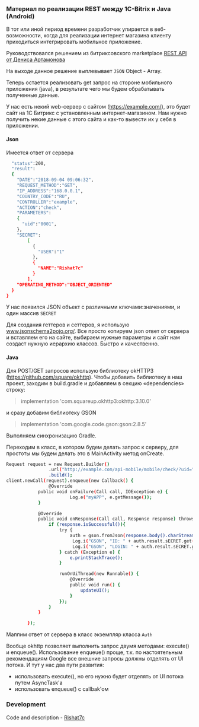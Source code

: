 ### Материал по реализации REST между 1C-Bitrix и Java (Android)

В тот или иной период времени разработчик упирается в веб-возможности, когда для реализации интернет магазина клиенту приходиться интегрировать мобильное приложение.

Руководствовался решением из битриксовского marketplace [REST API от Дениса Артамонова](http://marketplace.1c-bitrix.ru/solutions/artamonov.api/) 

На выходе данное решение выплевывает `JSON` Object - Array.

Теперь остается реализовать get запрос на стороне мобильного приложения (java), в результате чего мы будем обрабатывать полученные данные. 

У нас есть некий web-сервер с сайтом (https://example.com/), это будет сайт на 1С Битрикс с установленным интернет-магазином. Нам нужно получить некие данные с этого сайта и как-то вывести их у себя в приложении.

#### Json

Имеется ответ от сервера

```sh {
  "status":200,
  "result":
  {
    "DATE":"2018-09-04 09:06:32",
    "REQUEST_METHOD":"GET",
    "IP_ADDRESS":"168.0.0.1",
    "COUNTRY_CODE":"RU",
    "CONTROLLER":"example",
    "ACTION":"check",
    "PARAMETERS":
    {
      "uid":"0001",
    },
    "SECRET":
    	[
          {
            "USER":"1"
          },
          {
            "NAME":"Rishat7c"
          }
        ],
    "OPERATING_METHOD":"OBJECT_ORIENTED"
  }
}
```

У нас появился JSON объект с различными ключами:значениями, и один массив `SECRET`

Для создания геттеров и сеттеров, я использую www.jsonschema2pojo.org/. 
Все просто копируем json ответ от сервера и вставляем его на сайте, выбираем нужные параметры и сайт нам создаст нужную иерархию классов. Быстро и качественно.

#### Java

Для POST/GET запросов использую библиотеку okHTTP3 (https://github.com/square/okhttp). Чтобы добавить библиотеку в наш проект, заходим в build.gradle и добавляем в секцию «dependencies» строку:
> implementation 'com.squareup.okhttp3:okhttp:3.10.0'

и сразу добавим библиотеку GSON

> implementation 'com.google.code.gson:gson:2.8.5'

Выполняем синхронизацию Gradle.

Переходим в класс, в котором будем делать запрос к серверу, для простоты мы будем делать это в MainActivity метод onCreate.

```sh
Request request = new Request.Builder()
                .url("http://example.com/api-mobile/mobile/check/?uid=" + userid)
                .build();
client.newCall(request).enqueue(new Callback() {
                @Override
            public void onFailure(Call call, IOException e) {
                        Log.e("myAPP", e.getMessage()); 
            }

            @Override
            public void onResponse(Call call, Response response) throws IOException {
                if (response.isSuccessful()){ 
                    try {
                        auth = gson.fromJson(response.body().charStream(), Auth.class);
                         Log.i("GSON", "ID: " + auth.result.sECRET.get(0).getUSER()); // Получим '1'
                         Log.i("GSON", "LOGIN: " + auth.result.sECRET.get(1).getNAME()); // Получим 'Rishat7c'
                    } catch (Exception e) {
                        e.printStackTrace();
                    }

                    runOnUiThread(new Runnable() {
                        @Override
                        public void run() {
                            updateUI();
                        }
                    });
                }
            }

        });
```

Маппим ответ от сервера в класс экземпляр класса `Auth`

Вообще okhttp позволяет выполнить запрос двумя методами: execute() и enqueue(). 
Использование enqueue() проще, т.к. по настоятельным рекомендациям Google все внешние запросы должны отделять от UI потока. И тут у нас два пути развития: 
 - использовать execute(), но его нужно будет отделять от UI потока путем AsyncTask'a
 - использовать enqueue() c callbak'ом

### Development
Code and description - [Rishat7c](https://github.com/rishat7c)
